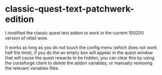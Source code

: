 # classic-quest-text-patchwerk-edition
I modified the classic quest text addon to work in the current 100200 version of retail wow. 

It works as long as you do not touch the config menu (which does not work half the time), if you do the an empty box will appear in the quest window that will cause the quest rewards to be hidden, you can clear this by using the curseforge client to delete the addon variables, or manually removing the relevant variables files.
